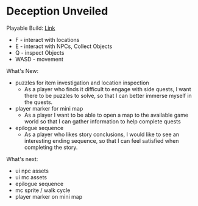 # Deception Unveiled
 
Playable Build: [Link](https://dahmanp.github.io/Deception-Unveiled/)
- F - interact with  locations
- E - interact with NPCs, Collect Objects
- Q - inspect Objects
- WASD - movement

What's New:
- puzzles for item investigation and location inspection
	- As a player who finds it difficult to engage with side quests,
	  I want there to be puzzles to solve, so that I can better immerse
	  myself in the quests.
- player marker for mini map
	- As a player I want to be able to open a map to the available game
          world so that I can gather information to help complete quests
- epilogue sequence
	- As a player who likes story conclusions, I would like to see an
	  interesting ending sequence, so that I can feel satisfied when
	  completing the story.

What's next:
- ui npc assets
- ui mc assets
- epilogue sequence
- mc sprite / walk cycle
- player marker on mini map
